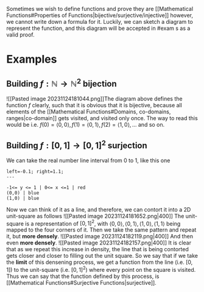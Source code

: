 Sometimes we wish to define functions and prove they are [[Mathematical Functions#Properties of Functions|bijective/surjective/injective]] however, we cannot write down a formula for it. Luckily, we can sketch a diagram to represent the function, and this diagram will be accepted in #exam s as a valid proof.

# Examples
## Building $f: \mathbb{N} \to \mathbb{N}^2$ bijection
![[Pasted image 20231124181044.png]]The diagram above defines the function $f$ clearly, such that it is obvious that it is bijective, because all elements of the [[Mathematical Functions#Domains, co-domains, ranges|co-domain]] gets visited, and visited only once. The way to read this would be i.e. $f(0) = \langle 0,0 \rangle, f(1) = \langle 0,1 \rangle, f(2) = \langle 1,0 \rangle, \dots$ and so on.

## Building $f: [0,1] \to [0,1]^2$ surjection
We can take the real number line interval from 0 to 1, like this one
```desmos-graph
left=-0.1; right=1.1;
---

-1<= y <= 1 | 0<= x <=1 | red
(0,0) | blue
(1,0) | blue
```
Now we can think of it as a line, and therefore, we can contort it into a 2D unit-square as follows
![[Pasted image 20231124181652.png|400]]
The unit-square is a representation of $[0,1]^2$, with $\langle 0,0 \rangle, \langle 0,1 \rangle, \langle 1,0 \rangle, \langle 1,1 \rangle$ being mapped to the four corners of it. Then we take the same pattern and repeat it, but **more densely**.
![[Pasted image 20231124182119.png|400]]
And then even **more densely**.
![[Pasted image 20231124182157.png|400]]
It is clear that as we repeat this increase in density, the line that is being contorted gets closer and closer to filling out the unit square. So we say that if we take the **limit** of this densening process, we get a function from the line (i.e. $[0,1]$) to the unit-square (i.e. $[0,1]^2$) where every point on the square is visited. Thus we can say that the function defined by this process, is [[Mathematical Functions#Surjective Functions|surjective]]. 